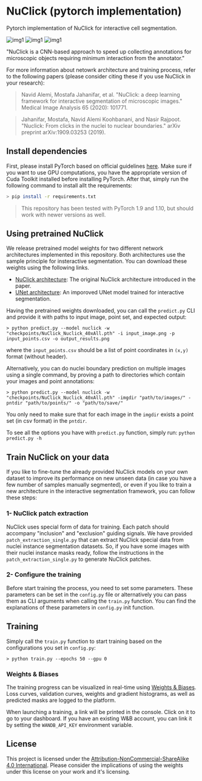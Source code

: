 # NuClick (pytorch implementation)
Pytorch implementation of NuClick for interactive cell segmentation.

![img1]("docs/11.gif")
![img1]("docs/33.gif")
![img1]("docs/Picture2.gif")

"NuClick is a CNN-based approach to speed up collecting annotations for microscopic objects requiring minimum interaction from the annotator."

For more information about netowrk architecture and training process, refer to the following papers (please consider citing these if you use NuClick in your research):

> Navid Alemi, Mostafa Jahanifar, et al. "NuClick: a deep learning framework for interactive segmentation of microscopic images." Medical Image Analysis 65 (2020): 101771.

> Jahanifar, Mostafa, Navid Alemi Koohbanani, and Nasir Rajpoot. "Nuclick: From clicks in the nuclei to nuclear boundaries." arXiv preprint arXiv:1909.03253 (2019).

## Install dependencies
First, please install PyTorch based on official guidelines [here](https://pytorch.org/get-started/locally/). Make sure if you want to use GPU computations, you have the appropriate version of Cuda Toolkit installed before installing PyTorch. After that, simply run the following command to install allt the requirements:
```bash
> pip install -r requirements.txt
```
> This repository has been tested with PyTorch 1.9 and 1.10, but should work with newer versions as well.

## Using pretrained NuClick

We release pretrained model weights for two different network architectures implemented in this repository. Both architectures use the sample principle for insteractive segmentation. You can download these weights using the following links.

- [NuClick architecture](https://drive.google.com/file/d/1JBK3vWsVC4DxbcStukwnKNZm-vCSLdOb/view?usp=sharing): The original NuClick architecture introduced in the paper.
- [UNet architecture](https://drive.google.com/file/d/1d_ypVYTsXoMrTVJaEfVRGS5CfLkxyViK/view?usp=sharing): An imporoved UNet model trained for interactive segmentation.

Having the pretrained weights downloaded, you can call the `predict.py` CLI and provide it with paths to input image, point set, and expected output:

```consol
> python predict.py --model nuclick -w "checkpoints/NuClick_Nuclick_40xAll.pth" -i input_image.png -p input_points.csv -o output_results.png
```
where the `input_points.csv` should be a list of point coordinates in `(x,y)` format (without header).


Alternatively, you can do nuclei boundary prediction on multiple images using a single command, by proving a path to directories which contain your images and point annotations:

```consol
> python predict.py --model nuclick -w "checkpoints/NuClick_Nuclick_40xAll.pth" -imgdir "path/to/images/" -pntdir "path/to/points/" -o "path/to/save/"
```
You only need to make sure that for each image in the `imgdir` exists a point set (in csv format) in the `pntdir`. 

To see all the options you have with `predict.py` function, simply run:
`python predict.py -h`

## Train NuClick on your data
If you like to fine-tune the already provided NuClick models on your own dataset to improve its performance on new unseen data (in case you have a few number of samples manually segmented), or even if you like to train a new architecture in the interactive segmentation framework, you can follow these steps:

### 1- NuClick patch extraction
NuClick uses special form of data for training. Each patch should accompany "inclusion" and "exclusion" guiding signals. We have provided `patch_extraction_single.py` that can extract NuClick special data from nuclei instance segmentation datasets. So, if you have some images with their nuclei instance masks ready, follow the instructions in the `patch_extraction_single.py` to generate NuClick patches.

### 2- Configure the training
Before start training the process, you need to set some parameters. These parameters can be set in the `config.py` file or alternatively you can pass them as CLI arguments when calling the `train.py` function. You can find the explanations of these parameters in `config.py` init function.

## Training
Simply call the `train.py` function to start training based on the configurations you set in `config.py`:

```console
> python train.py --epochs 50 --gpu 0
```

### Weights & Biases

The training progress can be visualized in real-time using [Weights & Biases](https://wandb.ai/).  Loss curves, validation curves, weights and gradient histograms, as well as predicted masks are logged to the platform.

When launching a training, a link will be printed in the console. Click on it to go to your dashboard. If you have an existing W&B account, you can link it
by setting the `WANDB_API_KEY` environment variable.

## License
This project is licensed under the [Attribution-NonCommercial-ShareAlike 4.0 International](http://creativecommons.org/licenses/by-nc-sa/4.0/). Please consider the implications of using the weights under this license on your work and it's licensing.